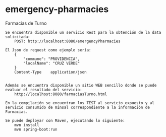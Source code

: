 # emergency-pharmacies
Farmacias de Turno

	Se encuentra disponible un servicio Rest para la obtención de la data solicitada:
		POST: http://localhost:8080/emergencyPharmacies

	El Json de request como ejemplo sería:
		{
			"commune": "PROVIDENCIA",
			"localName": "CRUZ VERDE"
		}
		Content-Type	application/json
		

	Además se encuentra disponible un sitio WEB sencillo donde se puede evaluar el resultado del servicio:
		http://localhost:8080/farmaciasTurno.html

	En la compilación se encuentran los TEST al servicio expuesto y al servicio consumido de minsal correspondiente a la información de Farmacias.
	
	Se puede deployar con Maven, ejecutando lo siguiente:
		mvn install
		mvn spring-boot:run
